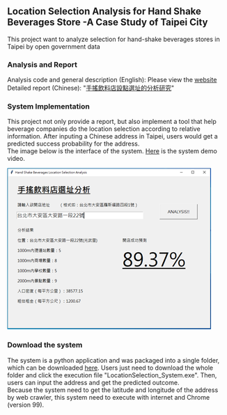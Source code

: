 ## Location Selection Analysis for Hand Shake Beverages Store -A Case Study of Taipei City  
This project want to analyze selection for hand-shake beverages stores in Taipei by open government data  

### Analysis and Report
Analysis code and general description (English): Please view the [website](https://tim-hansheng-huang.github.io/LocationSelectionProject/LocationSelection_Analysis.html)  
Detailed report (Chinese): "[手搖飲料店設點選址的分析研究](https://github.com/Tim-HanSheng-Huang/LocationSelectionProject/blob/main/%E6%89%8B%E6%90%96%E9%A3%B2%E6%96%99%E5%BA%97%E8%A8%AD%E9%BB%9E%E9%81%B8%E5%9D%80%E7%9A%84%E5%88%86%E6%9E%90%E7%A0%94%E7%A9%B6.pdf)"  

### System Implementation
This project not only provide a report, but also implement a tool that help beverage companies do the location selection according to relative information. After inputing a Chinese address in Taipei, users would get a predicted success probability for the address.  
The image below is the interface of the system. [Here](https://youtu.be/O-T8adiqFRU) is the system demo video.   
  
![image](https://github.com/Tim-HanSheng-Huang/LocationSelectionProject/blob/main/interface.png)

### Download the system
The system is a python application and  was packaged into a single folder, which can be downloaded [here](https://drive.google.com/drive/folders/19RO0BDYo3bNgDFYa31kFZ3YahBSVRWbF). Users just need to download the whole folder and click the execution file "LocationSelection_System.exe". Then, users can input the address and get the predicted outcome.  
Because the system need to get the latitude and longitude of the address by web crawler, this system need to execute with internet and Chrome (version 99). 
